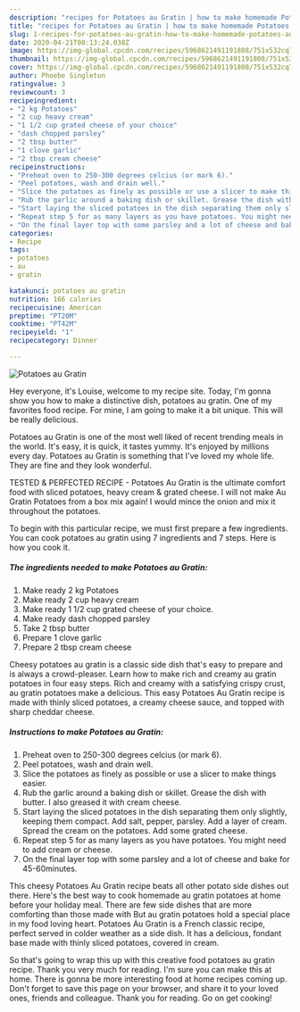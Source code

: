 ```yaml
---
description: "recipes for Potatoes au Gratin | how to make homemade Potatoes au Gratin"
title: "recipes for Potatoes au Gratin | how to make homemade Potatoes au Gratin"
slug: 1-recipes-for-potatoes-au-gratin-how-to-make-homemade-potatoes-au-gratin
date: 2020-04-21T00:13:24.038Z
image: https://img-global.cpcdn.com/recipes/5968621491191808/751x532cq70/potatoes-au-gratin-recipe-main-photo.jpg
thumbnail: https://img-global.cpcdn.com/recipes/5968621491191808/751x532cq70/potatoes-au-gratin-recipe-main-photo.jpg
cover: https://img-global.cpcdn.com/recipes/5968621491191808/751x532cq70/potatoes-au-gratin-recipe-main-photo.jpg
author: Phoebe Singleton
ratingvalue: 3
reviewcount: 3
recipeingredient:
- "2 kg Potatoes"
- "2 cup heavy cream"
- "1 1/2 cup grated cheese of your choice"
- "dash chopped parsley"
- "2 tbsp butter"
- "1 clove garlic"
- "2 tbsp cream cheese"
recipeinstructions:
- "Preheat oven to 250-300 degrees celcius (or mark 6)."
- "Peel potatoes, wash and drain well."
- "Slice the potatoes as finely as possible or use a slicer to make things easier."
- "Rub the garlic around a baking dish or skillet. Grease the dish with butter. I also greased it with cream cheese."
- "Start laying the sliced potatoes in the dish separating them only slightly, keeping them compact. Add salt, pepper, parsley. Add a layer of cream. Spread the cream on the potatoes. Add some grated cheese."
- "Repeat step 5 for as many layers as you have potatoes. You might need to add cream or cheese."
- "On the final layer top with some parsley and a lot of cheese and bake for 45-60minutes."
categories:
- Recipe
tags:
- potatoes
- au
- gratin

katakunci: potatoes au gratin 
nutrition: 166 calories
recipecuisine: American
preptime: "PT20M"
cooktime: "PT42M"
recipeyield: "1"
recipecategory: Dinner

---
```



![Potatoes au Gratin](https://img-global.cpcdn.com/recipes/5968621491191808/751x532cq70/potatoes-au-gratin-recipe-main-photo.jpg)

Hey everyone, it's Louise, welcome to my recipe site. Today, I'm gonna show you how to make a distinctive dish, potatoes au gratin. One of my favorites food recipe. For mine, I am going to make it a bit unique. This will be really delicious.

Potatoes au Gratin is one of the most well liked of recent trending meals in the world. It's easy, it is quick, it tastes yummy. It's enjoyed by millions every day. Potatoes au Gratin is something that I've loved my whole life. They are fine and they look wonderful.

TESTED &amp; PERFECTED RECIPE - Potatoes Au Gratin is the ultimate comfort food with sliced potatoes, heavy cream &amp; grated cheese. I will not make Au Gratin Potatoes from a box mix again! I would mince the onion and mix it throughout the potatoes.


To begin with this particular recipe, we must first prepare a few ingredients. You can cook potatoes au gratin using 7 ingredients and 7 steps. Here is how you cook it.

<!--inarticleads1-->

##### The ingredients needed to make Potatoes au Gratin:

1. Make ready 2 kg Potatoes
1. Make ready 2 cup heavy cream
1. Make ready 1 1/2 cup grated cheese of your choice.
1. Make ready dash chopped parsley
1. Take 2 tbsp butter
1. Prepare 1 clove garlic
1. Prepare 2 tbsp cream cheese


Cheesy potatoes au gratin is a classic side dish that&#39;s easy to prepare and is always a crowd-pleaser. Learn how to make rich and creamy au gratin potatoes in four easy steps. Rich and creamy with a satisfying crispy crust, au gratin potatoes make a delicious. This easy Potatoes Au Gratin recipe is made with thinly sliced potatoes, a creamy cheese sauce, and topped with sharp cheddar cheese. 

<!--inarticleads2-->

##### Instructions to make Potatoes au Gratin:

1. Preheat oven to 250-300 degrees celcius (or mark 6).
1. Peel potatoes, wash and drain well.
1. Slice the potatoes as finely as possible or use a slicer to make things easier.
1. Rub the garlic around a baking dish or skillet. Grease the dish with butter. I also greased it with cream cheese.
1. Start laying the sliced potatoes in the dish separating them only slightly, keeping them compact. Add salt, pepper, parsley. Add a layer of cream. Spread the cream on the potatoes. Add some grated cheese.
1. Repeat step 5 for as many layers as you have potatoes. You might need to add cream or cheese.
1. On the final layer top with some parsley and a lot of cheese and bake for 45-60minutes.


This cheesy Potatoes Au Gratin recipe beats all other potato side dishes out there. Here&#39;s the best way to cook homemade au gratin potatoes at home before your holiday meal. There are few side dishes that are more comforting than those made with But au gratin potatoes hold a special place in my food loving heart. Potatoes Au Gratin is a French classic recipe, perfect served in colder weather as a side dish. It has a delicious, fondant base made with thinly sliced potatoes, covered in cream. 

So that's going to wrap this up with this creative food potatoes au gratin recipe. Thank you very much for reading. I'm sure you can make this at home. There is gonna be more interesting food at home recipes coming up. Don't forget to save this page on your browser, and share it to your loved ones, friends and colleague. Thank you for reading. Go on get cooking!
